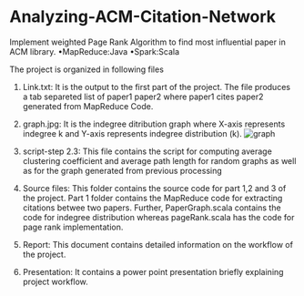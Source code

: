 # Analyzing-ACM-Citation-Network
Implement weighted Page Rank Algorithm to find most influential paper in ACM library. •MapReduce:Java •Spark:Scala 

The project is organized in following files

1) Link.txt: It is the output to the first part of the project. The file produces a tab separeted list of paper1 paper2 where paper1 cites paper2 generated from MapReduce Code.

2) graph.jpg: It is the indegree ditribution graph where X-axis represents indegree k and Y-axis represents indegree distribution (k).
 ![graph](https://user-images.githubusercontent.com/25961531/32805154-44caf8ce-c94e-11e7-9cfa-5f0ae89d7e4c.jpg)
3) script-step 2.3: This file contains the script for computing average clustering coefficient and average path length for random graphs as well as for the graph generated from previous processing

4) Source files: This folder contains the source code for part 1,2 and 3 of the project. Part 1 folder contains the MapReduce code for extracting citations betwee two papers. Further, PaperGraph.scala contains the code for indegree distribution whereas pageRank.scala has the code for page rank implementation.

5) Report: This document contains detailed information on the workflow of the project.

6) Presentation: It contains a power point presentation briefly explaining project workflow.
